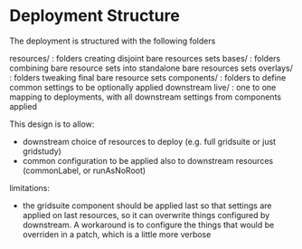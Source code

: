 # Deployment Structure
The deployment is structured with the following folders

resources/ : folders creating disjoint bare resources sets
bases/ : folders combining bare resource sets into standalone bare resources sets
overlays/ : folders tweaking final bare resource sets
components/ : folders to define common settings to be optionally applied downstream
live/ : one to one mapping to deployments, with all downstream settings from components applied

This design is to allow:
- downstream choice of resources to deploy (e.g. full gridsuite or just gridstudy)
- common configuration to be applied also to downstream resources (commonLabel, or runAsNoRoot)

limitations:
- the gridsuite component should be applied last so that settings are applied on last resources, so it can
overwrite things configured by downstream. A workaround is to configure the things that would be overriden
in a patch, which is a little more verbose
